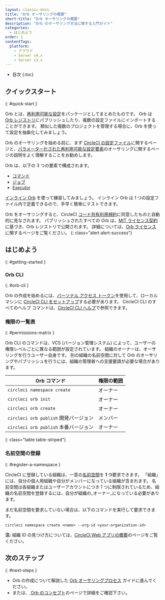 ```yaml
---
layout: classic-docs
title: "Orb オーサリングの概要"
short-title: "Orb オーサリングの概要"
description: "Orb のオーサリング方法に関する入門ガイド"
categories:
  - はじめよう
order: 1
contentTags:
  platform:
    - クラウド
    - Server v4.x
    - Server v3.x
---
```


* 目次
{:toc}

## クイックスタート
{: #quick-start }

Orb とは、[再利用可能な設定]({{site.baseurl}}/ja/orb-concepts/#orb-configuration-elements)をパッケージとしてまとめたものです。 Orb は [Orb レジストリ](https://circleci.com/developer/orbs)にパブリッシュしたり、複数の設定ファイルにインポートすることができます。 類似した複数のプロジェクトを管理する場合に、Orb を使って設定を抽象化してみましょう。

Orb のオーサリングを始める前に、まず [CircleCI の設定ファイル]({{site.baseurl}}/ja/config-intro/)に関するページと、[パラメーター化された再利用可能な設定要素]({{site.baseurl}}/ja/reusing-config/)のオーサリングに関するページの説明をよく理解することをお勧めします。

Orb は、以下の 3 つの要素で構成されます。

* [コマンド]({{site.baseurl}}/ja/orb-concepts/#commands)
* [ジョブ]({{site.baseurl}}/ja/orb-concepts/#executors)
* [Executor]({{site.baseurl}}/ja/orb-concepts/#jobs)

[インライン Orb]({{site.baseurl}}/ja/reusing-config/#writing-inline-orbs) を使って練習してみましょう。 インライン Orb は 1 つの設定ファイル内で定義できるので、手早く簡単にテストできます。

Orb をオーサリングすると、CircleCI [コード共有利用規約](https://circleci.com/legal/code-sharing-terms/)に同意したものと自動的に見なされます。 パブリッシュされたすべての Orb は、[MIT ライセンス契約](https://opensource.org/licenses/MIT)に基づき、Orb レジストリで公開されます。 詳細については、[Orb ライセンス](https://circleci.com/developer/orbs/licensing)に関するページをご覧ください。
{: class="alert alert-success"}

## はじめよう
{: #getting-started }

### Orb CLI
{: #orb-cli }

Orb の作成を始めるには、[パーソナル アクセス トークン](https://app.circleci.com/settings/user/tokens)を使用して、ローカル マシンに [CircleCI CLI をセットアップ]({{site.baseurl}}/ja/local-cli/#installation)する必要があります。 CircleCI CLI のすべてのヘルプ コマンドは、[CircleCI CLI ヘルプ](https://circleci-public.github.io/circleci-cli/circleci_orb.html)で参照できます。

### 権限の一覧表
{: #permissions-matrix }

Orb CLI のコマンドは、VCS (バージョン管理システム) によって、ユーザーの権限レベルごとに異なる範囲が設定されています。 組織のオーナーは、オーサリングを行うユーザー自身です。 別の組織の名前空間に対して Orb のオーサリングやパブリッシュを行うには、組織の管理者への支援要請が必要な場合があります。

| Orb コマンド                       | 権限の範囲 |
| ------------------------------ | ----- |
| `circleci namespace create`    | オーナー  |
| `circleci orb init`            | オーナー  |
| `circleci orb create`          | オーナー  |
| `circleci orb publish` 開発バージョン | メンバー  |
| `circleci orb publish` 本番バージョン | オーナー  |
{: class="table table-striped"}

### 名前空間の登録
{: #register-a-namespace }

CircleCI に登録している組織は、一意の[名前空間]({{site.baseurl}}/ja/orb-concepts/#namespaces)を **1 つ**要求できます。 「組織」には、自分の個人用組織や自分がメンバーになっている組織が含まれます。 名前空間は各組織またはユーザーアカウントにつき 1 つに制限されているため、組織の名前空間を登録するには、自分が組織の_オーナー_になっている必要があります。

まだ名前空間を要求していない場合は、以下のコマンドを実行して要求できます。
```shell
circleci namespace create <name> --org-id <your-organization-id>
```

**注:** 組織 ID の見つけ方については、[CircleCI Web アプリの概要]({{site.baseurl}}/ja/introduction-to-the-circleci-web-app)のページをご覧ください。

## 次のステップ
{: #next-steps }

* Orb の作成について解説した [Orb オーサリングプロセス]({{site.baseurl}}/ja/orb-author/) ガイドに進んでください。
* または、[ Orb のコンセプト]({{site.baseurl}}/ja/orb-concepts/)のページで詳細をご確認下さい。
